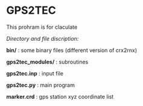 # GPS2TEC

This prohram is for claculate

*Directory and file discription:*

__bin/__  : some binary files (different version of crx2rnx)

__gps2tec_modules/__  : subroutines


__gps2tec.inp__ :  input file 

__gps2tec.py__  : main program 

__marker.crd__  : gps station xyz coordinate list 


